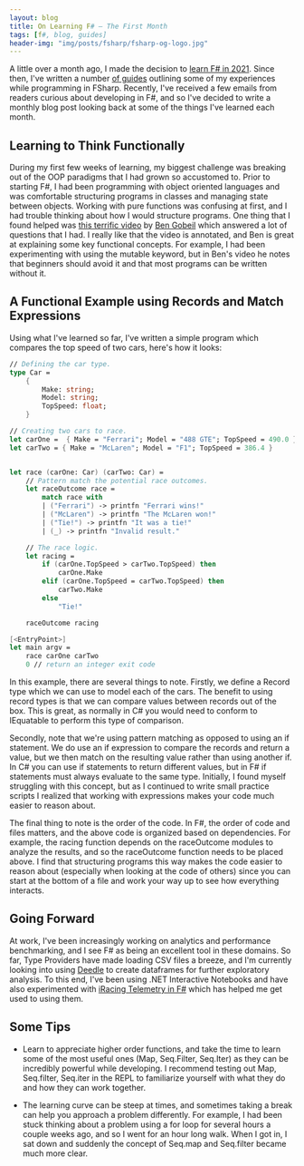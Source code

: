 ```yaml
---
layout: blog
title: On Learning F# — The First Month
tags: [f#, blog, guides]
header-img: "img/posts/fsharp/fsharp-og-logo.jpg"
---
```


A little over a month ago, I made the decision to [learn F# in 2021](https://markjames.dev/2021-01-04-why-learning-fsharp-2021/). Since then, I've written a number [of guides](https://markjames.dev/tags/#f#) outlining some of my experiences while programming in FSharp. Recently, I've received a few emails from readers curious about developing in F#, and so I've decided to write a monthly blog post looking back at some of the things I've learned each month.  

## Learning to Think Functionally

During my first few weeks of learning, my biggest challenge was breaking out of the OOP paradigms that I had grown so accustomed to. Prior to starting F#, I had been programming with object oriented languages and was comfortable structuring programs in classes and managing state between objects. Working with pure functions was confusing at first, and I had trouble thinking about how I would structure programs. One thing that I found helped was [this terrific video](https://www.youtube.com/watch?v=SvOInBxPL30) by [Ben Gobeil](https://www.bengobeil.com/#about) which answered a lot of questions that I had. I really like that the video is annotated, and Ben is great at explaining some key functional concepts. For example, I had been experimenting with using the mutable keyword, but in Ben's video he notes that beginners should avoid it and that most programs can be written without it.

## A Functional Example using Records and Match Expressions

Using what I've learned so far, I've written a simple program which compares the top speed of two cars, here's how it looks:

```fsharp
// Defining the car type.
type Car =
    {
        Make: string;
        Model: string;
        TopSpeed: float;
    }

// Creating two cars to race.
let carOne =  { Make = "Ferrari"; Model = "488 GTE"; TopSpeed = 490.0 }
let carTwo = { Make = "McLaren"; Model = "F1"; TopSpeed = 386.4 }


let race (carOne: Car) (carTwo: Car) =
    // Pattern match the potential race outcomes.
    let raceOutcome race =
        match race with
        | ("Ferrari") -> printfn "Ferrari wins!"
        | ("McLaren") -> printfn "The McLaren won!"
        | ("Tie!") -> printfn "It was a tie!"
        | (_) -> printfn "Invalid result."

    // The race logic.
    let racing =
        if (carOne.TopSpeed > carTwo.TopSpeed) then
            carOne.Make
        elif (carOne.TopSpeed = carTwo.TopSpeed) then
            carTwo.Make
        else
            "Tie!"

    raceOutcome racing

[<EntryPoint>]
let main argv =
    race carOne carTwo
    0 // return an integer exit code
```
In this example, there are several things to note. Firstly, we define a Record type which we can use to model each of the cars. The benefit to using record types is that we can compare values between records out of the box. This is great, as normally in C# you would need to conform to IEquatable to perform this type of comparison. 

Secondly, note that we're using pattern matching as opposed to using an if statement. We do use an if expression to compare the records and return a value, but we then match on the resulting value rather than using another if. In C# you can use if statements to return different values, but in F# if statements must always evaluate to the same type. Initially, I found myself struggling with this concept, but as I continued to write small practice scripts I realized that working with expressions makes your code much easier to reason about.

The final thing to note is the order of the code. In F#, the order of code and files matters, and the above code is organized based on dependencies. For example, the racing function depends on the raceOutcome modules to analyze the results, and so the raceOutcome function needs to be placed above. I find that structuring programs this way makes the code easier to reason about (especially when looking at the code of others) since you can start at the bottom of a file and work your way up to see how everything interacts.

## Going Forward

At work, I've been increasingly working on analytics and performance benchmarking, and I see F# as being an excellent tool in these domains. So far, Type Providers have made loading CSV files a breeze, and I'm currently looking into using [Deedle](http://bluemountaincapital.github.io/Deedle/index.html) to create dataframes for further exploratory analysis. To this end, I've been using .NET Interactive Notebooks and have also experimented with [iRacing Telemetry in F#](/2021-02-09-iracing-telemetry-fsharp/) which has helped me get used to using them.

## Some Tips

* Learn to appreciate higher order functions, and take the time to learn some of the most useful ones (Map, Seq.Filter, Seq.Iter) as they can be incredibly powerful while developing. I recommend testing out Map, Seq.filter, Seq.iter in the REPL to familiarize yourself with what they do and how they can work together.

* The learning curve can be steep at times, and sometimes taking a break can help you approach a problem differently. For example, I had been stuck thinking about a problem using a for loop for several hours a couple weeks ago, and so I went for an hour long walk. When I got in, I sat down and suddenly the concept of Seq.map and Seq.filter became much more clear.